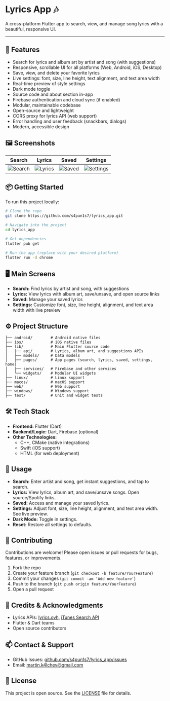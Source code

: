 # Lyrics App 🎶
A cross-platform Flutter app to search, view, and manage song lyrics with a beautiful, responsive UI.

---

## 🚀 Features
- Search for lyrics and album art by artist and song (with suggestions)
- Responsive, scrollable UI for all platforms (Web, Android, iOS, Desktop)
- Save, view, and delete your favorite lyrics
- Live settings: font, size, line height, text alignment, and text area width
- Real-time preview of style settings
- Dark mode toggle
- Source code and about section in-app
- Firebase authentication and cloud sync (if enabled)
- Modular, maintainable codebase
- Open-source and lightweight
- CORS proxy for lyrics API (web support)
- Error handling and user feedback (snackbars, dialogs)
- Modern, accessible design

## 🖼️ Screenshots
<!-- Add your screenshots here -->
| Search                                 | Lyrics                                 | Saved                                | Settings                                   |
| -------------------------------------- | -------------------------------------- | ------------------------------------ | ------------------------------------------ |
| ![Search](docs/screenshots/search.png) | ![Lyrics](docs/screenshots/lyrics.png) | ![Saved](docs/screenshots/saved.png) | ![Settings](docs/screenshots/settings.png) |

## 📦 Getting Started

To run this project locally:

```bash
# Clone the repo
git clone https://github.com/s4pun1s7/lyrics_app.git

# Navigate into the project
cd lyrics_app

# Get dependencies
flutter pub get

# Run the app (replace with your desired platform)
flutter run -d chrome
```

## 🖥️ Main Screens
- **Search:** Find lyrics by artist and song, with suggestions
- **Lyrics:** View lyrics with album art, save/unsave, and open source links
- **Saved:** Manage your saved lyrics
- **Settings:** Customize font, size, line height, alignment, and text area width with live preview

## ⚙️ Project Structure
```
├── android/        # Android native files
├── ios/            # iOS native files
├── lib/            # Main Flutter source code
│   ├── api/        # Lyrics, album art, and suggestions APIs
│   ├── models/     # Data models
│   ├── pages/      # App pages (search, lyrics, saved, settings, home)
│   ├── services/   # Firebase and other services
│   └── widgets/    # Modular UI widgets
├── linux/          # Linux support
├── macos/          # macOS support
├── web/            # Web support
├── windows/        # Windows support
├── test/           # Unit and widget tests
```

## 🛠 Tech Stack
- **Frontend:** Flutter (Dart)
- **Backend/Logic:** Dart, Firebase (optional)
- **Other Technologies:**
  - C++, CMake (native integrations)
  - Swift (iOS support)
  - HTML (for web deployment)

## 📝 Usage
- **Search:** Enter artist and song, get instant suggestions, and tap to search.
- **Lyrics:** View lyrics, album art, and save/unsave songs. Open source/Spotify links.
- **Saved:** Access and manage your saved lyrics.
- **Settings:** Adjust font, size, line height, alignment, and text area width. See live preview.
- **Dark Mode:** Toggle in settings.
- **Reset:** Restore all settings to defaults.

## 🤝 Contributing
Contributions are welcome! Please open issues or pull requests for bugs, features, or improvements.

1. Fork the repo
2. Create your feature branch (`git checkout -b feature/YourFeature`)
3. Commit your changes (`git commit -am 'Add new feature'`)
4. Push to the branch (`git push origin feature/YourFeature`)
5. Open a pull request

## 🙏 Credits & Acknowledgments
- Lyrics APIs: [lyrics.ovh](https://lyrics.ovh), [iTunes Search API](https://affiliate.itunes.apple.com/resources/documentation/itunes-store-web-service-search-api/)
- Flutter & Dart teams
- Open source contributors

## 📫 Contact & Support
- GitHub Issues: [github.com/s4pun1s7/lyrics_app/issues](https://github.com/s4pun1s7/lyrics_app/issues)
- Email: [martin.k4lchev@gmail.com](mailto:martin.k4lchev@gmail.com)

## 📄 License
This project is open source. See the [LICENSE](LICENSE) file for details.
